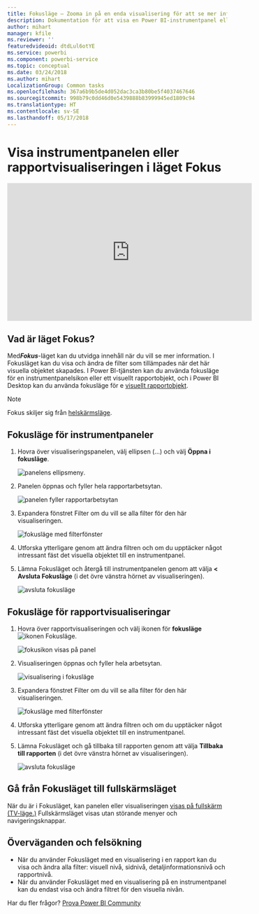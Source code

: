 ```yaml
---
title: Fokusläge – Zooma in på en enda visualisering för att se mer information.
description: Dokumentation för att visa en Power BI-instrumentpanel eller rapportvisualiseringar i läget Fokus, d.v.s. frigöra.
author: mihart
manager: kfile
ms.reviewer: ''
featuredvideoid: dtdLul6otYE
ms.service: powerbi
ms.component: powerbi-service
ms.topic: conceptual
ms.date: 03/24/2018
ms.author: mihart
LocalizationGroup: Common tasks
ms.openlocfilehash: 367a6b9b5de4d052dac3ca3b80be5f4037467646
ms.sourcegitcommit: 998b79c0dd46d0e5439888b83999945ed1809c94
ms.translationtype: HT
ms.contentlocale: sv-SE
ms.lasthandoff: 05/17/2018
---
```

# <a name="display-a-dashboard-tile-or-report-visual-in-focus-mode"></a>Visa instrumentpanelen eller rapportvisualiseringen i läget Fokus

<iframe width="560" height="315" src="https://www.youtube.com/embed/dtdLul6otYE" frameborder="0" allowfullscreen></iframe>


## <a name="what-is-focus-mode"></a>Vad är läget Fokus?

Med***Fokus***-läget kan du utvidga innehåll när du vill se mer information.  I Fokusläget kan du visa och ändra de filter som tillämpades när det här visuella objektet skapades.  I Power BI-tjänsten kan du använda fokusläge för en instrumentpanelsikon eller ett visuellt rapportobjekt, och i Power BI Desktop kan du använda fokusläge för e [visuellt rapportobjekt](desktop-report-view.md).

> [!NOTE]
> Fokus skiljer sig från [helskärmsläge](service-fullscreen-mode.md).
> 


## <a name="focus-mode-for-dashboard-tiles"></a>Fokusläge för instrumentpaneler

1. Hovra över visualiseringspanelen, välj ellipsen (...) och välj **Öppna i fokusläge**. 

    ![panelens ellipsmeny](media/service-focus-mode/power-bi-dashboard-focus-mode.png).

2. Panelen öppnas och fyller hela rapportarbetsytan. 

   ![panelen fyller rapportarbetsytan](media/service-focus-mode/power-bi-tile-focus.png)

3. Expandera fönstret Filter om du vill se alla filter för den här visualiseringen.
   
   ![fokusläge med filterfönster](media/service-focus-mode/power-bi-focus-filters.png)

4. Utforska ytterligare genom att ändra filtren och om du upptäcker något intressant fäst det visuella objektet till en instrumentpanel.

5. Lämna Fokusläget och återgå till instrumentpanelen genom att välja **< Avsluta Fokusläge** (i det övre vänstra hörnet av visualiseringen).
   
    ![avsluta fokusläge](media/service-focus-mode/power-bi-tile-exit-focus.png)    


## <a name="focus-mode-for-report-visualizations"></a>Fokusläge för rapportvisualiseringar

1. Hovra över rapportvisualiseringen och välj ikonen för **fokusläge** ![ikonen Fokusläge](media/service-focus-mode/pbi_popout.jpg).  
   
   ![fokusikon visas på panel](media/service-focus-mode/power-bi-hover-focus.png)
2. Visualiseringen öppnas och fyller hela arbetsytan. 

   ![visualisering i fokusläge](media/service-focus-mode/power-bi-display-focus-newer2.png)
3. Expandera fönstret Filter om du vill se alla filter för den här visualiseringen.
   
   ![fokusläge med filterfönster](media/service-focus-mode/power-bi-display-focus-filters.png)
4. Utforska ytterligare genom att ändra filtren och om du upptäcker något intressant fäst det visuella objektet till en instrumentpanel.   
5. Lämna Fokusläget och gå tillbaka till rapporten genom att välja **Tillbaka till rapporten** (i det övre vänstra hörnet av visualiseringen). 
   
    ![avsluta fokusläge](media/service-focus-mode/power-bi-exit-focus-report.png)  

## <a name="go-from-focus-mode-to-full-screen-mode"></a>Gå från Fokusläget till fullskärmsläget
När du är i Fokusläget, kan panelen eller visualiseringen [visas på fullskärm (TV-läge.)](service-fullscreen-mode.md) Fullskärmsläget visas utan störande menyer och navigeringsknappar.

## <a name="considerations-and-troubleshooting"></a>Överväganden och felsökning
* När du använder Fokusläget med en visualisering i en rapport kan du visa och ändra alla filter: visuell nivå, sidnivå, detaljinformationsnivå och rapportnivå.    
* När du använder Fokusläget med en visualisering på en instrumentpanel kan du endast visa och ändra filtret för den visuella nivån.

Har du fler frågor? [Prova Power BI Community](http://community.powerbi.com/)

